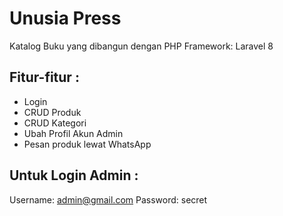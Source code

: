 # Unusia Press
 Katalog Buku yang dibangun dengan PHP Framework: Laravel 8

## Fitur-fitur :

- Login 
- CRUD Produk
- CRUD Kategori
- Ubah Profil Akun Admin
- Pesan produk lewat WhatsApp

## Untuk Login Admin :

Username: admin@gmail.com
Password: secret
